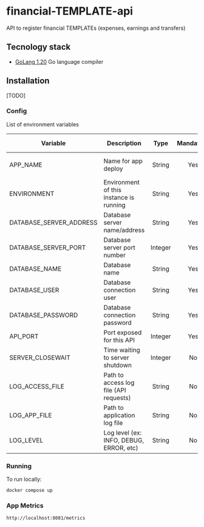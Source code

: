 # financial-TEMPLATE-api
API to register financial TEMPLATEs (expenses, earnings and transfers)

## Tecnology stack

* [GoLang 1.20](https://golang.org/doc/install) Go language compiler

## Installation

[TODO]

### Config

List of environment variables

|         Variable                  |                   Description                 |   Type        | Mandatory     | Default value                 |
| --------------------------------- | --------------------------------------------  |:----------:   |:-----------:  |:----------------------------: |
| APP_NAME                          | Name for app deploy                           | String        | Yes           | financial-TEMPLATE-api     |
| ENVIRONMENT                       | Environment of this instance is running       | String        | Yes           | development                   |
| DATABASE_SERVER_ADDRESS           | Database server name/address                  | String        | Yes           |                               |
| DATABASE_SERVER_PORT              | Database server port number                   | Integer       | Yes           |                               |
| DATABASE_NAME                     | Database name                                 | String        | Yes           |                               |
| DATABASE_USER                     | Database connection user                      | String        | Yes           |                               |
| DATABASE_PASSWORD                 | Database connection password                  | String        | Yes           |                               |
| API_PORT                          | Port exposed for this API                     | Integer       | Yes           |                               |
| SERVER_CLOSEWAIT                  | Time waiting to server shutdown               | Integer       | No            | 10                            |
| LOG_ACCESS_FILE                   | Path to access log file (API requests)        | String        | No            | ./access.log                  |
| LOG_APP_FILE                      | Path to application log file                  | String        | No            | ./app.log                     |
| LOG_LEVEL                         | Log level (ex: INFO, DEBUG, ERROR, etc)       | String        | No            | INFO                          |

### Running

To run locally:
```
docker compose up
```

### App Metrics
```
http://localhost:8081/metrics
```